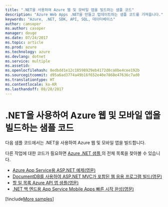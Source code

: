 ```yaml
---
title: ".NET을 사용하여 Azure 웹 및 모바일 앱을 빌드하는 샘플 코드"
description: "Azure Web Apps .NET을 만들고 업데이트하는 샘플 코드를 가져옵니다."
keywords: "Azure, .NET, SDK, API, SQL, 데이터베이스"
author: camsoper
ms.author: casoper
manager: douge
ms.date: 07/24/2017
ms.topic: article
ms.prod: azure
ms.technology: azure
ms.devlang: dotnet
ms.service: multiple
ms.assetid: 
ms.openlocfilehash: 8edbdd1e12c18598929eb4172d0ca8be4cee192b
ms.sourcegitcommit: d95a6ad3774a49b16f652e40e7860e47636c7ad0
ms.translationtype: HT
ms.contentlocale: ko-KR
ms.lasthandoff: 08/28/2017
---
```

# <a name="sample-code-for-building-azure-web-and-mobile-apps-with-net"></a>.NET을 사용하여 Azure 웹 및 모바일 앱을 빌드하는 샘플 코드

다음 샘플 코드에서는 .NET을 사용하여 Azure 웹 및 모바일 앱을 빌드합니다.

다른 작업에 대한 코드가 필요하면 [Azure .NET 샘플 ](https://azure.microsoft.com/resources/samples/?platform=dotnet&view=azure-dotnet)의 전체 목록을 찾아볼 수 있습니다.

- [Azure App Service용 ASP.NET 예제(영문)](https://azure.microsoft.com/en-us/resources/samples/app-service-web-dotnet-get-started/)
- [DocumentDB를 사용하여 ASP.NET MVC가 포함된 웹 응용 프로그램 빌드(영문)](https://azure.microsoft.com/en-us/resources/samples/documentdb-dotnet-todo-app/
)
- [할 일 목록 Azure API 앱 샘플(영문)](https://azure.microsoft.com/en-us/resources/samples/app-service-api-dotnet-todo-list/?cdn=disable)
- [.NET 백 엔드용 App Service Mobile Apps 빠른 시작 완성(영문)](https://azure.microsoft.com/en-us/resources/samples/app-service-mobile-dotnet-backend-quickstart/)


[!include[More samples](includes/more-samples.md)]
